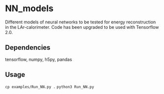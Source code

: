 # NN_models

Different models of neural networks to be tested for energy reconstruction in the LAr-calorimeter. Code has been upgraded to be used with Tensorflow 2.0.

## Dependencies

tensorflow, numpy, h5py, pandas

## Usage 
`cp examples/Run_NN.py .`
`python3 Run_NN.py`

